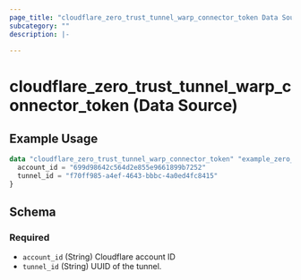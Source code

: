 ```yaml
---
page_title: "cloudflare_zero_trust_tunnel_warp_connector_token Data Source - Cloudflare"
subcategory: ""
description: |-
  
---
```


# cloudflare_zero_trust_tunnel_warp_connector_token (Data Source)



## Example Usage

```terraform
data "cloudflare_zero_trust_tunnel_warp_connector_token" "example_zero_trust_tunnel_warp_connector_token" {
  account_id = "699d98642c564d2e855e9661899b7252"
  tunnel_id = "f70ff985-a4ef-4643-bbbc-4a0ed4fc8415"
}
```

<!-- schema generated by tfplugindocs -->
## Schema

### Required

- `account_id` (String) Cloudflare account ID
- `tunnel_id` (String) UUID of the tunnel.


